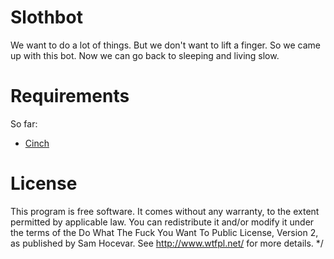 Slothbot
========
We want to do a lot of things. But we don't want to lift a finger. So we came
up with this bot. Now we can go back to sleeping and living slow.

Requirements
========
So far:

* [Cinch](https://github.com/cinchrb/cinch)

License
========
This program is free software. It comes without any warranty, to
the extent permitted by applicable law. You can redistribute it
and/or modify it under the terms of the Do What The Fuck You Want
To Public License, Version 2, as published by Sam Hocevar. See
http://www.wtfpl.net/ for more details. */
